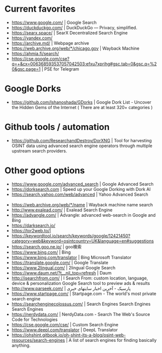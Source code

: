 # Current favorites
- https://www.google.com/ | Google Search
- https://duckduckgo.com/ | DuckDuckGo — Privacy, simplified.
- https://searx.space/ | SearX Decentralized Search Engine
- https://yandex.com/
- https://archive.md/ | Webpage archive
- https://web.archive.org/web/*/chicago.gov | Wayback Machine
- https://ahmia.fi/search/
- https://cse.google.com/cse?q=+&cx=006368593537057042503:efxu7xprihg#gsc.tab=0&gsc.q=%20&gsc.page=1 | PSE for Telegram


# Google Dorks
- https://github.com/Ishanoshada/GDorks | Google Dork List - Uncover the Hidden Gems of the Internet ( There are at least 320+ categories )

# Github tools / automation
- https://github.com/ResearchandDestroy/DorXNG | Tool for harvesting OSINT data using advanced search engine operators through multiple upstream search providers.

# Other good options
- https://www.google.com/advanced_search | Google Advanced Search
- https://dorksearch.com | Speed up your Google Dorking with Dork AI
- https://search.yahoo.com/web/advanced | Yahoo Advanced Search         
- https://web.archive.org/web/*/name | Wayback machine name search
- http://www.exalead.com/ | Exalead Search Engine
- https://advangle.com/ | Advangle: advanced web-search in Google and Bing
- https://darksearch.io/
- https://tor2web.to/| 
- https://keywordtool.io/search/keywords/google/12421450?category=web&keyword=osintcountry=UK&language=en#suggestions 
- https://search.goo.ne.jp/ | goo検索
- https://www.bing.com/ | Bing
- https://www.bing.com/translator | Bing Microsoft Translator
- https://translate.google.com/ | Google Translate
- https://www.2lingual.com/ | 2lingual Google Search
- https://www.daum.net/?t__nil_top=refresh | Daum
- http://isearchfrom.com/ | I Search From: custom location, language, device & personalization Google Search tool to preview ads & results
- http://www.parseek.com/ | پارسیک - آخرین اخبار سایتهای خبری
- https://www.startpage.com/ | Startpage.com - The world's most private search engine
- https://searchenginecolossus.com/ | Search Engines Search Engines Search Engines
- https://nerdydata.com/ | NerdyData.com - Search The Web's Source Code for Technologies
- https://cse.google.com/cse/ | Custom Search Engine
- https://www.deepl.com/translator | DeepL Translator
- https://ohshint.gitbook.io/oh-shint-its-a-blog/osint-web-resources/search-engines | A list of search engines for finding basically anything.
